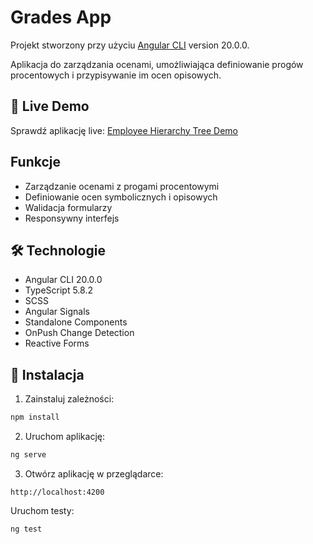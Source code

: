 # Grades App

Projekt stworzony przy użyciu [Angular CLI](https://github.com/angular/angular-cli) version 20.0.0. 

Aplikacja do zarządzania ocenami, umożliwiająca definiowanie progów procentowych i przypisywanie im ocen opisowych. 

## 🚀 Live Demo

Sprawdź aplikację live: [Employee Hierarchy Tree Demo](https://krzysztofkoczy.github.io/Grades-App/)

## Funkcje

- Zarządzanie ocenami z progami procentowymi
- Definiowanie ocen symbolicznych i opisowych
- Walidacja formularzy
- Responsywny interfejs

## 🛠️ Technologie

- Angular CLI 20.0.0
- TypeScript 5.8.2
- SCSS
- Angular Signals
- Standalone Components
- OnPush Change Detection
- Reactive Forms

## 🔧 Instalacja

1. Zainstaluj zależności:
```bash
npm install
```

2. Uruchom aplikację:
```bash
ng serve
```

3. Otwórz aplikację w przeglądarce:
```
http://localhost:4200
```

Uruchom testy:
```bash
ng test
```
